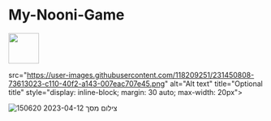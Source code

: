 # My-Nooni-Game
<img src="https://user-images.githubusercontent.com/118209251/231450808-73613023-c110-40f2-a143-007eac707e45.png" height="60" width="60" >

  src="https://user-images.githubusercontent.com/118209251/231450808-73613023-c110-40f2-a143-007eac707e45.png"
  alt="Alt text"
  title="Optional title"
  style="display: inline-block; margin: 30 auto; max-width: 20px">

![צילום מסך 2023-04-12 150620](https://user-images.githubusercontent.com/118209251/231451990-f5c76e49-2eba-409f-b8e6-c1650b1a4d6b.png)




